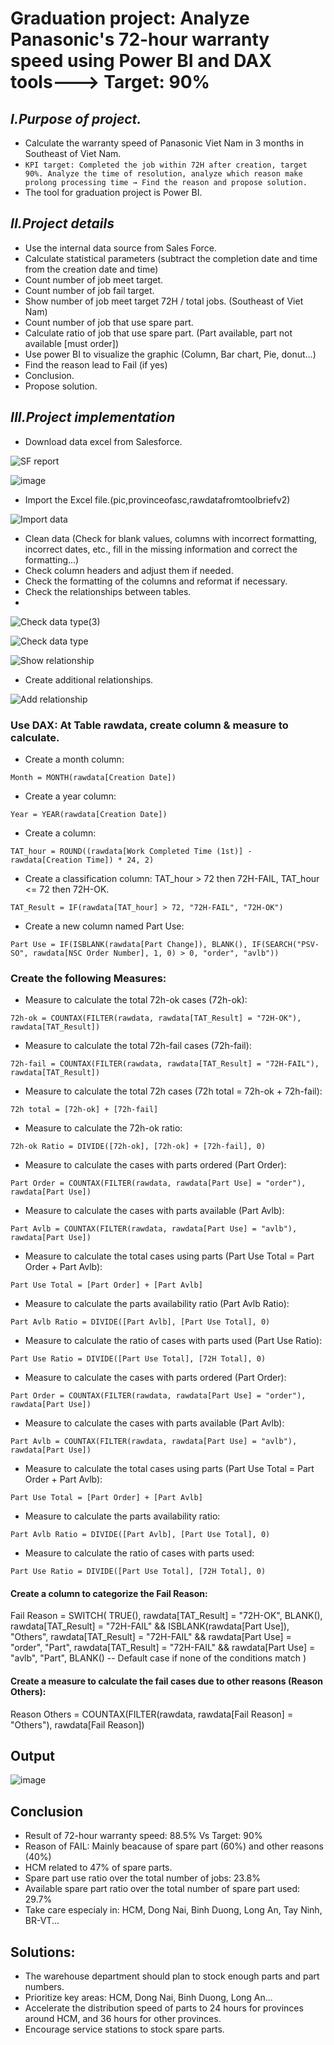 # Graduation project: Analyze Panasonic's 72-hour warranty speed using Power BI and DAX tools---> Target: 90%
## *I.Purpose of project.*
- Calculate the warranty speed of Panasonic Viet Nam in 3 months in Southeast of Viet Nam.
- `KPI target: Completed the job within 72H after creation, target 90%. Analyze the time of resolution, analyze which reason make prolong processing time → Find the reason and propose solution.`
- The tool for graduation project is Power BI.
## *II.Project details*

- Use the internal data source from Sales Force.
- Calculate statistical parameters (subtract the completion date and time from the creation date and time)
- Count number of job meet target.
- Count number of job fail target.
- Show number of job meet target 72H / total jobs. (Southeast of Viet Nam)
- Count number of job that use spare part.
- Calculate ratio of job that use spare part. (Part available, part not available [must order])
- Use power BI to visualize the graphic (Column, Bar chart, Pie, donut…)
- Find the reason lead to Fail (if yes)
- Conclusion.
- Propose solution.
  
## *III.Project implementation*

- Download data excel from Salesforce.

![SF report](https://github.com/user-attachments/assets/81971f58-4d62-47d4-ba13-504ac92df2b1)

![image](https://github.com/user-attachments/assets/8e12ee6d-ee94-46a0-b790-9b026a16930e)

- Import the Excel file.(pic,provinceofasc,rawdatafromtoolbriefv2)

![Import data](https://github.com/user-attachments/assets/c42fb116-8e02-4d5a-bb34-aad74d4a5a21)

- Clean data (Check for blank values, columns with incorrect formatting, incorrect dates, etc., fill in the missing information and correct the formatting...)
- Check column headers and adjust them if needed.
- Check the formatting of the columns and reformat if necessary. 
- Check the relationships between tables.
- 
![Check data type(3)](https://github.com/user-attachments/assets/7de0126a-eac1-473e-866c-f6d94a683b91)

![Check data type](https://github.com/user-attachments/assets/70d7ac0b-ab50-409e-b3f9-f8f62a26ad85)

![Show relationship](https://github.com/user-attachments/assets/18446141-45fa-4fbe-a5f7-adb9e6899ec5)

- Create additional relationships. 

![Add relationship](https://github.com/user-attachments/assets/b0d6c05a-1027-424a-b1ed-1c7532d0fc9d)

### Use DAX: At Table rawdata, create column & measure to calculate.
- Create a month column:
```dax
Month = MONTH(rawdata[Creation Date])
```
- Create a year column:
```dax
Year = YEAR(rawdata[Creation Date])
```
- Create a column:
```dax
TAT_hour = ROUND((rawdata[Work Completed Time (1st)] - rawdata[Creation Time]) * 24, 2)
```
- Create a classification column: TAT_hour > 72 then 72H-FAIL, TAT_hour <= 72 then 72H-OK.
```dax
TAT_Result = IF(rawdata[TAT_hour] > 72, "72H-FAIL", "72H-OK")
```
- Create a new column named Part Use:
```dax
Part Use = IF(ISBLANK(rawdata[Part Change]), BLANK(), IF(SEARCH("PSV-SO", rawdata[NSC Order Number], 1, 0) > 0, "order", "avlb"))
```

### Create the following Measures:
- Measure to calculate the total 72h-ok cases (72h-ok):
```dax
72h-ok = COUNTAX(FILTER(rawdata, rawdata[TAT_Result] = "72H-OK"), rawdata[TAT_Result])
```
- Measure to calculate the total 72h-fail cases (72h-fail):
```dax
72h-fail = COUNTAX(FILTER(rawdata, rawdata[TAT_Result] = "72H-FAIL"), rawdata[TAT_Result])
```
- Measure to calculate the total 72h cases (72h total = 72h-ok + 72h-fail):
```dax
72h total = [72h-ok] + [72h-fail]
```
- Measure to calculate the 72h-ok ratio:
```dax
72h-ok Ratio = DIVIDE([72h-ok], [72h-ok] + [72h-fail], 0)
```
- Measure to calculate the cases with parts ordered (Part Order):
```dax
Part Order = COUNTAX(FILTER(rawdata, rawdata[Part Use] = "order"), rawdata[Part Use])
```
- Measure to calculate the cases with parts available (Part Avlb):
```dax
Part Avlb = COUNTAX(FILTER(rawdata, rawdata[Part Use] = "avlb"), rawdata[Part Use])
```
- Measure to calculate the total cases using parts (Part Use Total = Part Order + Part Avlb):
```dax
Part Use Total = [Part Order] + [Part Avlb]
```
- Measure to calculate the parts availability ratio (Part Avlb Ratio):
```dax
Part Avlb Ratio = DIVIDE([Part Avlb], [Part Use Total], 0)
```
- Measure to calculate the ratio of cases with parts used (Part Use Ratio):
```dax
Part Use Ratio = DIVIDE([Part Use Total], [72H Total], 0)
```
- Measure to calculate the cases with parts ordered (Part Order):
```dax
Part Order = COUNTAX(FILTER(rawdata, rawdata[Part Use] = "order"), rawdata[Part Use])
```
- Measure to calculate the cases with parts available (Part Avlb):
```dax
Part Avlb = COUNTAX(FILTER(rawdata, rawdata[Part Use] = "avlb"), rawdata[Part Use])
```
- Measure to calculate the total cases using parts (Part Use Total = Part Order + Part Avlb):
```dax
Part Use Total = [Part Order] + [Part Avlb]
```
- Measure to calculate the parts availability ratio:
```dax
Part Avlb Ratio = DIVIDE([Part Avlb], [Part Use Total], 0)
```
- Measure to calculate the ratio of cases with parts used:
```dax
Part Use Ratio = DIVIDE([Part Use Total], [72H Total], 0)
```

#### Create a column to categorize the Fail Reason:
Fail Reason = 
SWITCH(
    TRUE(),
    rawdata[TAT_Result] = "72H-OK", BLANK(),
    rawdata[TAT_Result] = "72H-FAIL" && ISBLANK(rawdata[Part Use]), "Others",
    rawdata[TAT_Result] = "72H-FAIL" && rawdata[Part Use] = "order", "Part",
    rawdata[TAT_Result] = "72H-FAIL" && rawdata[Part Use] = "avlb", "Part",
    BLANK()  -- Default case if none of the conditions match
)
#### Create a measure to calculate the fail cases due to other reasons (Reason Others):
Reason Others = COUNTAX(FILTER(rawdata, rawdata[Fail Reason] = "Others"), rawdata[Fail Reason])

## Output 

![image](https://github.com/user-attachments/assets/b281fe13-ce95-479a-bc1c-0babf045b0e1)

## Conclusion
- Result of 72-hour warranty speed: 88.5% Vs Target: 90%
- Reason of FAIL: Mainly beacause of spare part (60%) and other reasons (40%)
- HCM related to 47% of spare parts.
- Spare part use ratio over the total number of jobs: 23.8%
- Available spare part ratio over the total number of spare part used: 29.7%
- Take care especialy in: HCM, Dong Nai, Binh Duong, Long An, Tay Ninh, BR-VT...

## Solutions:
- The warehouse department should plan to stock enough parts and part numbers.
- Prioritize key areas: HCM, Dong Nai, Binh Duong, Long An...
- Accelerate the distribution speed of parts to 24 hours for provinces around HCM, and 36 hours for other provinces.
- Encourage service stations to stock spare parts.
